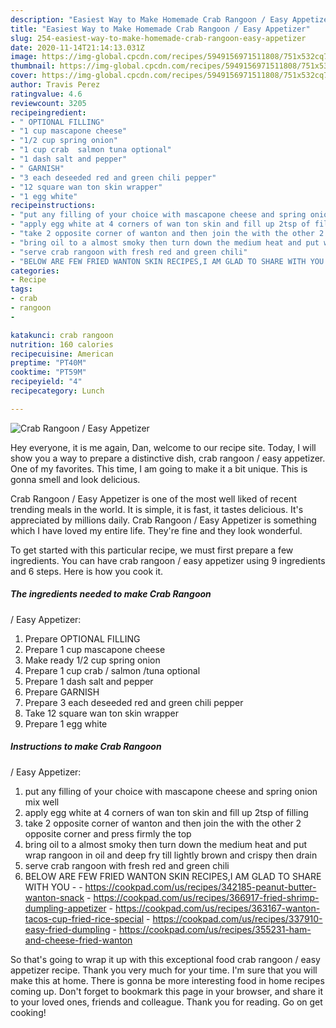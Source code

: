 ```yaml
---
description: "Easiest Way to Make Homemade Crab Rangoon / Easy Appetizer"
title: "Easiest Way to Make Homemade Crab Rangoon / Easy Appetizer"
slug: 254-easiest-way-to-make-homemade-crab-rangoon-easy-appetizer
date: 2020-11-14T21:14:13.031Z
image: https://img-global.cpcdn.com/recipes/5949156971511808/751x532cq70/crab-rangoon-easy-appetizer-recipe-main-photo.jpg
thumbnail: https://img-global.cpcdn.com/recipes/5949156971511808/751x532cq70/crab-rangoon-easy-appetizer-recipe-main-photo.jpg
cover: https://img-global.cpcdn.com/recipes/5949156971511808/751x532cq70/crab-rangoon-easy-appetizer-recipe-main-photo.jpg
author: Travis Perez
ratingvalue: 4.6
reviewcount: 3205
recipeingredient:
- " OPTIONAL FILLING"
- "1 cup mascapone cheese"
- "1/2 cup spring onion"
- "1 cup crab  salmon tuna optional"
- "1 dash salt and pepper"
- " GARNISH"
- "3 each deseeded red and green chili pepper"
- "12 square wan ton skin wrapper"
- "1 egg white"
recipeinstructions:
- "put any filling of your choice with mascapone cheese and spring onion mix well"
- "apply egg white at 4 corners of wan ton skin and fill up 2tsp of filling"
- "take 2 opposite corner of wanton and then join the with the other 2 opposite corner and press firmly the top"
- "bring oil to a almost smoky then turn down the medium heat and put wrap rangoon in oil and deep fry till lightly brown and crispy then drain"
- "serve crab rangoon with fresh red and green chili"
- "BELOW ARE FEW FRIED WANTON SKIN RECIPES,I AM GLAD TO SHARE WITH YOU  https://cookpad.com/us/recipes/342185-peanut-butter-wanton-snack https://cookpad.com/us/recipes/366917-fried-shrimp-dumpling-appetizer https://cookpad.com/us/recipes/363167-wanton-tacos-cup-fried-rice-special https://cookpad.com/us/recipes/337910-easy-fried-dumpling https://cookpad.com/us/recipes/355231-ham-and-cheese-fried-wanton"
categories:
- Recipe
tags:
- crab
- rangoon
- 

katakunci: crab rangoon  
nutrition: 160 calories
recipecuisine: American
preptime: "PT40M"
cooktime: "PT59M"
recipeyield: "4"
recipecategory: Lunch

---
```



![Crab Rangoon
/ Easy Appetizer](https://img-global.cpcdn.com/recipes/5949156971511808/751x532cq70/crab-rangoon-easy-appetizer-recipe-main-photo.jpg)

Hey everyone, it is me again, Dan, welcome to our recipe site. Today, I will show you a way to prepare a distinctive dish, crab rangoon
/ easy appetizer. One of my favorites. This time, I am going to make it a bit unique. This is gonna smell and look delicious.



Crab Rangoon
/ Easy Appetizer is one of the most well liked of recent trending meals in the world. It is simple, it is fast, it tastes delicious. It's appreciated by millions daily. Crab Rangoon
/ Easy Appetizer is something which I have loved my entire life. They're fine and they look wonderful.


To get started with this particular recipe, we must first prepare a few ingredients. You can have crab rangoon
/ easy appetizer using 9 ingredients and 6 steps. Here is how you cook it.

<!--inarticleads1-->

##### The ingredients needed to make Crab Rangoon
/ Easy Appetizer:

1. Prepare  OPTIONAL FILLING
1. Prepare 1 cup mascapone cheese
1. Make ready 1/2 cup spring onion
1. Prepare 1 cup crab / salmon /tuna optional
1. Prepare 1 dash salt and pepper
1. Prepare  GARNISH
1. Prepare 3 each deseeded red and green chili pepper
1. Take 12 square wan ton skin wrapper
1. Prepare 1 egg white




<!--inarticleads2-->

##### Instructions to make Crab Rangoon
/ Easy Appetizer:

1. put any filling of your choice with mascapone cheese and spring onion mix well
1. apply egg white at 4 corners of wan ton skin and fill up 2tsp of filling
1. take 2 opposite corner of wanton and then join the with the other 2 opposite corner and press firmly the top
1. bring oil to a almost smoky then turn down the medium heat and put wrap rangoon in oil and deep fry till lightly brown and crispy then drain
1. serve crab rangoon with fresh red and green chili
1. BELOW ARE FEW FRIED WANTON SKIN RECIPES,I AM GLAD TO SHARE WITH YOU -  - https://cookpad.com/us/recipes/342185-peanut-butter-wanton-snack - https://cookpad.com/us/recipes/366917-fried-shrimp-dumpling-appetizer - https://cookpad.com/us/recipes/363167-wanton-tacos-cup-fried-rice-special - https://cookpad.com/us/recipes/337910-easy-fried-dumpling - https://cookpad.com/us/recipes/355231-ham-and-cheese-fried-wanton




So that's going to wrap it up with this exceptional food crab rangoon
/ easy appetizer recipe. Thank you very much for your time. I'm sure that you will make this at home. There is gonna be more interesting food in home recipes coming up. Don't forget to bookmark this page in your browser, and share it to your loved ones, friends and colleague. Thank you for reading. Go on get cooking!
